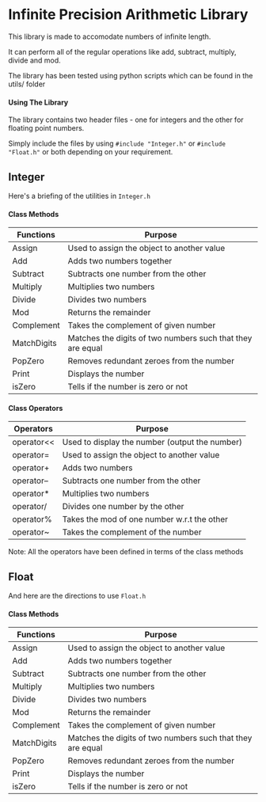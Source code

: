 # Infinite Precision Arithmetic Library

This library is made to accomodate numbers of infinite length. 

It can perform all of the regular operations like add, subtract, multiply, divide and mod.

The library has been tested using python scripts which can be found in the utils/ folder

#### Using The Library

The library contains two header files - one for integers and the other for floating point numbers.

Simply include the files by using `#include "Integer.h"` or `#include "Float.h"` or both depending on your requirement.

## Integer
Here's a briefing of the utilities in `Integer.h`

#### Class Methods
| Functions | Purpose | 
| --------- | --------- |
| Assign | Used to assign the object to another value |
| Add | Adds two numbers together | 
| Subtract | Subtracts one number from the other | 
| Multiply | Multiplies two numbers | 
| Divide | Divides two numbers | 
| Mod | Returns the remainder |
| Complement | Takes the complement of given number | 
| MatchDigits | Matches the digits of two numbers such that they are equal |
| PopZero | Removes redundant zeroes from the number | 
| Print | Displays the number |
| isZero | Tells if the number is zero or not | 

#### Class Operators
| Operators | Purpose |
| --------- | ------- |
| operator<< | Used to display the number (output the number) |
| operator= | Used to assign the object to another value | 
| operator+ | Adds two numbers |
| operator– | Subtracts one number from the other |
| operator* | Multiplies two numbers |
| operator/ | Divides one number by the other |
| operator% | Takes the mod of one number w.r.t the other |
| operator~ | Takes the complement of the number | 

Note: All the operators have been defined in terms of the class methods


## Float
And here are the directions to use `Float.h`

#### Class Methods
| Functions | Purpose | 
| --------- | --------- |
| Assign | Used to assign the object to another value |
| Add | Adds two numbers together | 
| Subtract | Subtracts one number from the other | 
| Multiply | Multiplies two numbers | 
| Divide | Divides two numbers | 
| Mod | Returns the remainder |
| Complement | Takes the complement of given number | 
| MatchDigits | Matches the digits of two numbers such that they are equal |
| PopZero | Removes redundant zeroes from the number | 
| Print | Displays the number |
| isZero | Tells if the number is zero or not |
